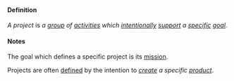 #### Definition

*A project* is *a [group](https://github.com/gcassel/Modular-Organizing-Terminology/blob/master/terms/group.md) of [activities](https://github.com/gcassel/Modular-Organizing-Terminology/blob/master/terms/activity.md) which [intentionally](https://github.com/gcassel/Modular-Organizing-Terminology/blob/master/terms/intend.md) [support](https://github.com/gcassel/Modular-Organizing-Terminology/blob/master/terms/support.md) a [specific](https://github.com/gcassel/Modular-Organizing-Terminology/blob/master/terms/specific.md) [goal](https://github.com/gcassel/Modular-Organizing-Terminology/blob/master/terms/goal.md)*.

#### Notes

The goal which defines a specific project is its [mission](https://github.com/gcassel/Modular-Organizing-Terminology/blob/master/terms/mission.md).

Projects are often [defined](https://github.com/gcassel/Modular-Organizing-Terminology/blob/master/terms/define.md) by the intention to *[create](https://github.com/gcassel/Modular-Organizing-Terminology/blob/master/terms/create.md) a specific [product](https://github.com/gcassel/Modular-Organizing-Terminology/blob/master/terms/produce.md)*.
